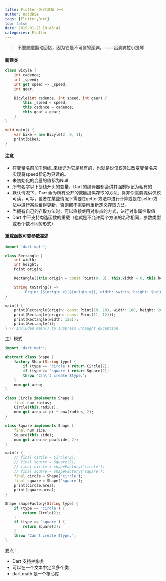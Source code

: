 ```yaml
---
title: Flutter-Dart基础（一）
author: HoldDie
tags: [Flutter,Dart]
top: false
date: 2019-01-21 19:43:41
categories: Flutter
---
```




> **不要随意翻动回忆，因为它是不可测的深渊。 ——吕洞宾拉小提琴**

#### 新建类

```dart
class Bicyle {
    int cadence;
    int _speed;
    int get speed => _speed;
    int gear;

    Bicyle(int cadence, int speed, int gear) {
        this._speed = speed;
        this.cadence = cadence;
        this.gear = gear;
    }
}

void main() {
    var bike = new Bicyle(2, 0, 1);
    print(bike);
}
```

#### 注意

- 在变量名前加下划线_来标记为它是私有的，也就是说仅仅通过改变变量名来实现将speed标记为只读的。
- 未初始化的变量的值都为Null
- 所有名字以下划线开头的变量，Dart 的编译器都会讲其强制标记为私有的
- 默认情况下，Dart 会为所有公开的变量提供存取的方法，除非你需要提供仅仅可读，可写，或者在某些情况下需要在getter方法中进行计算或是在setter方法中进行某些值得更新，否则都不需要再重新定义存取方法。
- 当拥有自己的存取方法时，可以直接使用对象点的方式，进行对象属性取值
- Dart 中不支持构造函数的重载（也就是不允许两个方法的名称相同，参数类型或者个数不同的形式）

#### 重载函数可变参数描述

```dart
import 'dart:math';

class Rectangle {
    int width;
    int height;
    Point origin;

    Rectangle({this.origin = const Point(0, 0), this.width = 0, this.height = 0});

    String toString() =>
        'Orgin: (${origin.x},${origin.y}), width: $width, height: $height';
}

main() {
    print(Rectangle(origin: const Point(10, 20), width: 100, height: 200));
    print(Rectangle(origin: const Point(11, 12)));
    print(Rectangle(width: 122));
    print(Rectangle());
} // Included main() to suppress uncaught exception.
```

工厂模式

```dart
import 'dart:math';

abstract class Shape {
    factory Shape(String type) {
        if (type == 'circle') return Circle(2);
        if (type == 'square') return Square(2);
        throw 'Can\'t create $type.';
    }
    num get area;
}

class Circle implements Shape {
    final num radius;
    Circle(this.radius);
    num get area => pi * pow(radius, 2);
}

class Square implements Shape {
    final num side;
    Square(this.side);
    num get area => pow(side, 2);
}

main() {
    // final circle = Circle(2);
    // final square = Square(2);
    // final circle = shapeFactory('circle');
    // final square = shapeFactory('square');
    final circle = Shape('circle');
    final square = Shape('square');
    print(circle.area);
    print(square.area);
}

Shape shapeFactory(String type) {
    if (type == 'circle') {
        return Circle(2);
    }
    if (type == 'square') {
        return Square(2);
    }
    throw 'Can`t create $type.';
}
```

要点：

- Dart 支持抽象类
- 可以在一个文本中定义多个类
- dart.math 是一个核心库